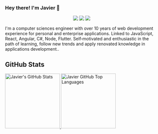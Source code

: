 ### Hey there! I'm Javier 👋

<p align="center">
    <a href="https://twitter.com/javico_glez"><img src="https://img.shields.io/badge/-Twitter-2D2B55?style=flat-square&logo=twitter&logoColor=white"/></a>
    <a href="https://linkedin.com/in/javier-gonzalez-843a2597"><img src="https://img.shields.io/badge/-LinkedIn-2D2B55?style=flat-square&logo=linkedin&logoColor=white"/></a>
    <a href="https://www.youtube.com/channel/UCF9uKbahHOibtuJdHxbCF9A"><img src="https://img.shields.io/badge/-Youtube-2D2B55?style=flat-square&logo=Youtube&logoColor=white"/></a>
</p>

I'm a computer sciences engineer with over 10 years of web development experience for personal and enterprise applications. Linked to JavaScript, React, Angular, C#, Node, Flutter. Self‐motivated and enthusiastic in the path of learning, follow new trends and apply renovated knowledge in applications development..

## GitHub Stats

<a href="https://github.com/javico2609">
  <img height="180em" src="https://github-readme-stats.vercel.app/api?username=javico2609&show_icons=true&theme=vue-dark&count_private=true" alt="Javier's GitHub Stats" />
  <img height="180em" src="https://github-readme-stats.vercel.app/api/top-langs/?username=javico2609&theme=vue-dark&layout=compact" 
    alt="Javier GitHub Top Languages" />
</a>
